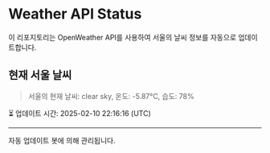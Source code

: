 
# Weather API Status

이 리포지토리는 OpenWeather API를 사용하여 서울의 날씨 정보를 자동으로 업데이트합니다.

## 현재 서울 날씨
> 서울의 현재 날씨: clear sky, 온도: -5.87°C, 습도: 78%

⏳ 업데이트 시간: 2025-02-10 22:16:16 (UTC)

---
자동 업데이트 봇에 의해 관리됩니다.
